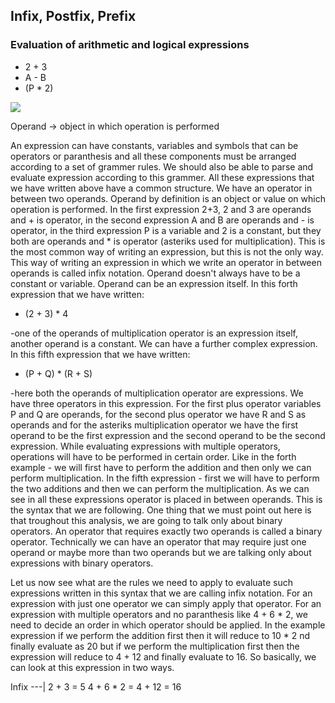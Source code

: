 ## Infix, Postfix, Prefix

### Evaluation of arithmetic and logical expressions

- 2 + 3
- A - B
- (P * 2)

<img src="https://latex.codecogs.com/svg.latex?\Large&space;<operand><operator><operand>">

Operand -> object in which operation is performed

An expression can have constants, variables and symbols that can be operators or paranthesis and all these components must be arranged according to a set of grammer rules. We should also be able to parse and evaluate expression according to this grammer. All these expressions that we have written above have a common structure. We have an operator in between two operands. Operand by definition is an object or value on which operation is performed. In the first expression 2+3, 2 and 3 are operands and + is operator, in the second expression A and B are operands and - is operator, in the third expression P is a variable and 2 is a constant, but they both are operands and * is operator (asteriks used for multiplication). This is the most common way of writing an expression, but this is not the only way. This way of writing an expression in which we write an operator in between operands is called infix notation. Operand doesn't always have to be a constant or variable. Operand can be an expression itself. In this forth expression that we have written:
- (2 + 3) * 4

-one of the operands of multiplication operator is an expression itself, another operand is a constant. We can have a further complex expression. In this fifth expression that we have written:
- (P + Q) * (R + S)

-here both the operands of multiplication operator are expressions. We have three operators in this expression. For the first plus operator variables P and Q are operands, for the second plus operator we have R and S  as operands and for the asteriks multiplication operator we have the first operand to be the first expression and the second operand to be the second expression. While evaluating expressions with multiple operators, operations will have to be performed in certain order. Like in the forth example - we will first have to perform the addition and then only we can perform multiplication. In the fifth expression - first we will have to perform the two additions and then we can perform the multiplication. As we can see in all these expressions operator is placed in between operands. This is the syntax that we are following. One thing that we must point out here is that troughout this analysis, we are going to talk only about binary operators. An operator that requires exactly two operands is called a binary operator. Technically we can have an operator that may require just one operand or maybe more than two operands but we are talking only about expressions with binary operators.

Let us now see what are the rules we need to apply to evaluate such expressions written in this syntax that we are calling infix notation. For an expression with just one operator we can simply apply that operator. For an expression with multiple operators and no paranthesis like 4 + 6 * 2, we need to decide an order in which operator should be applied. In the example expression if we perform the addition first then it will reduce to 10 * 2 nd finally evaluate as 20 but if we perform the multiplication first
then the expression will reduce to 4 + 12 and finally evaluate to 16. So basically, we can look at this expression in two ways.

Infix
---|
2 + 3 = 5
4 + 6 * 2 = 4 + 12 = 16

